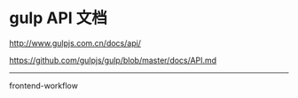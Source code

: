 

gulp API 文档
===

http://www.gulpjs.com.cn/docs/api/

https://github.com/gulpjs/gulp/blob/master/docs/API.md


---
frontend-workflow

